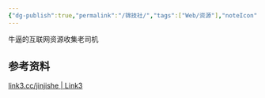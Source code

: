 ```yaml
---
{"dg-publish":true,"permalink":"/锦技社/","tags":["Web/资源"],"noteIcon":""}
---
```



牛逼的互联网资源收集老司机

## 参考资料
[link3.cc/jinjishe | Link3](https://link3.cc/jinjishe)